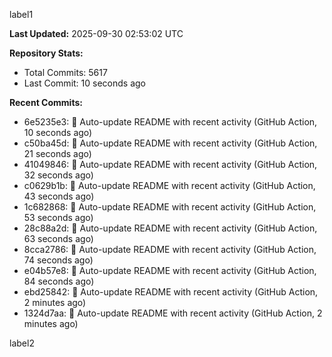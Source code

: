 
label1 
<!-- ACTIVITY_START -->
**Last Updated:** 2025-09-30 02:53:02 UTC

**Repository Stats:**
- Total Commits: 5617
- Last Commit: 10 seconds ago

**Recent Commits:**
- 6e5235e3: 🤖 Auto-update README with recent activity (GitHub Action, 10 seconds ago)
- c50ba45d: 🤖 Auto-update README with recent activity (GitHub Action, 21 seconds ago)
- 41049846: 🤖 Auto-update README with recent activity (GitHub Action, 32 seconds ago)
- c0629b1b: 🤖 Auto-update README with recent activity (GitHub Action, 43 seconds ago)
- 1c682868: 🤖 Auto-update README with recent activity (GitHub Action, 53 seconds ago)
- 28c88a2d: 🤖 Auto-update README with recent activity (GitHub Action, 63 seconds ago)
- 8cca2786: 🤖 Auto-update README with recent activity (GitHub Action, 74 seconds ago)
- e04b57e8: 🤖 Auto-update README with recent activity (GitHub Action, 84 seconds ago)
- ebd25842: 🤖 Auto-update README with recent activity (GitHub Action, 2 minutes ago)
- 1324d7aa: 🤖 Auto-update README with recent activity (GitHub Action, 2 minutes ago)
<!-- ACTIVITY_END -->

label2
